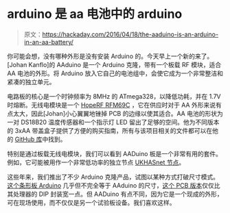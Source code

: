 # arduino 是 aa 电池中的 arduino

> 原文：<https://hackaday.com/2016/04/18/the-aaduino-is-an-arduino-in-an-aa-battery/>

你可能会想，没有哪种外形是没有安装 Arduino 的。今天早上一个新的来了。[Johan Kanflo]的 AAduino 是一个 Arduino 克隆，带有一个板载 RF 模块，适合 AA 电池的外形。将 Arduino 放入它自己的电池组中，会使它成为一个非常整洁和紧凑的独立单元。

电路板的核心是一个时钟频率为 8MHz 的 ATmega328，以降低功耗，并在 1.7V 时熔断。无线电模块是一个 [HopeRF RFM69C](http://www.hoperf.com/rf_transceiver/modules/RFM69CW.html) ，它在供应时对于 AA 外形来说有点太大，因此[Johan]小心翼翼地锉掉 PCB 的边缘以使其适合。AA 电池的形状为一对 DS18B20 温度传感器和一个指示灯 LED 留出了足够的空间。他为不同版本的 3xAA 带盖盒子提供了方便的购买指南，所有与该项目相关的文件都可以在他的 [GitHub 库](https://github.com/kanflo/aaduino)中找到。

特别是通过板载无线电模块，我们可以看到 AADuino 板是一个非常有用的套件。例如，它可能被用作一个非常低功率的独立节点 [UKHASnet 节点](http://hackaday.com/2016/03/20/licence-exempt-network-has-high-ambitions/)。

这些年来，我们推出了不少 Arduino 克隆产品，试图以某种方式打破尺寸模式。[这个条形板 Arduino](http://hackaday.com/2013/07/10/build-a-bare-bones-arduino-clone-which-maximizes-its-use-of-real-estate/) 几乎但不完全等于 AAduino 的尺寸，[这个 PCB 版本](http://hackaday.com/2008/07/06/really-bare-bones-board-arduino-clone/)仅仅比其处理器的 DIP 封装宽一点。但 AADuino 有点不同，因为它是一个现成的外形，可在现场使用，而不仅仅是另一个试验板设备。我们喜欢这样。